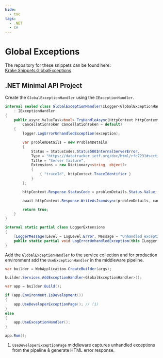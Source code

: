 ```yaml
---
hide:
  - toc
tags:
  - .NET
  - C#
---
```


# Global Exceptions

The repository for these snippets can be found here: [Krake.Snippets.GlobalExceptions](https://github.com/krake747/krake-blog-snippets/tree/main/Krake.Snippets.GlobalExceptions)


## .NET Minimal API Project

Create the `GlobalExceptionHandler` using the `IExceptionHandler`.

```cs title="GlobalExceptionHandler.cs"
internal sealed class GlobalExceptionHandler(ILogger<GlobalExceptionHandler> logger)
    : IExceptionHandler
{
    public async ValueTask<bool> TryHandleAsync(HttpContext httpContext, Exception exception,
        CancellationToken cancellationToken = default)
    {
        logger.LogErrorUnhandledException(exception);

        var problemDetails = new ProblemDetails
        {
            Status = StatusCodes.Status500InternalServerError,
            Type = "https://datatracker.ietf.org/doc/html/rfc7231#section-6.6.1",
            Title = "Server failure",
            Extensions = new Dictionary<string, object?>
            {
                { "traceId", httpContext.TraceIdentifier }
            }
        };

        httpContext.Response.StatusCode = problemDetails.Status.Value;

        await httpContext.Response.WriteAsJsonAsync(problemDetails, cancellationToken);

        return true;
    }
}

internal static partial class LoggerExtensions
{
    [LoggerMessage(Level = LogLevel.Error, Message = "Unhandled exception occurred")]
    public static partial void LogErrorUnhandledException(this ILogger logger, Exception exception);
}
```

Add the `GlobalExceptionHandler` to the service collection and for production environment add the `UseExceptionHandler` in the middleware pipeline.

```cs title="Program.cs" hl_lines="3 9 13"
var builder = WebApplication.CreateBuilder(args);

builder.Services.AddExceptionHandler<GlobalExceptionHandler>();

var app = builder.Build();

if (app.Environment.IsDevelopment())
{
    app.UseDeveloperExceptionPage(); // (1)
}
else
{
    app.UseExceptionHandler();
}

app.Run();
```

1. `UseDeveloperExceptionPage` middleware captures unhandled exceptions from the pipeline & generate HTML error response.